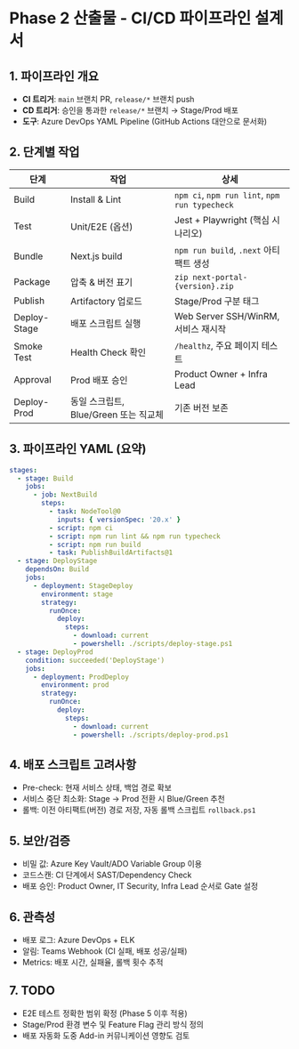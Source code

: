 # Phase 2 산출물 - CI/CD 파이프라인 설계서

## 1. 파이프라인 개요
- **CI 트리거**: `main` 브랜치 PR, `release/*` 브랜치 push
- **CD 트리거**: 승인을 통과한 `release/*` 브랜치 → Stage/Prod 배포
- **도구**: Azure DevOps YAML Pipeline (GitHub Actions 대안으로 문서화)

## 2. 단계별 작업
| 단계 | 작업 | 상세 |
|---|---|---|
| Build | Install & Lint | `npm ci`, `npm run lint`, `npm run typecheck` |
| Test | Unit/E2E (옵션) | Jest + Playwright (핵심 시나리오) |
| Bundle | Next.js build | `npm run build`, `.next` 아티팩트 생성 |
| Package | 압축 & 버전 표기 | `zip next-portal-{version}.zip` |
| Publish | Artifactory 업로드 | Stage/Prod 구분 태그 |
| Deploy-Stage | 배포 스크립트 실행 | Web Server SSH/WinRM, 서비스 재시작 |
| Smoke Test | Health Check 확인 | `/healthz`, 주요 페이지 테스트 |
| Approval | Prod 배포 승인 | Product Owner + Infra Lead |
| Deploy-Prod | 동일 스크립트, Blue/Green 또는 직교체 | 기존 버전 보존 |

## 3. 파이프라인 YAML (요약)
```yaml
stages:
  - stage: Build
    jobs:
      - job: NextBuild
        steps:
          - task: NodeTool@0
            inputs: { versionSpec: '20.x' }
          - script: npm ci
          - script: npm run lint && npm run typecheck
          - script: npm run build
          - task: PublishBuildArtifacts@1
  - stage: DeployStage
    dependsOn: Build
    jobs:
      - deployment: StageDeploy
        environment: stage
        strategy:
          runOnce:
            deploy:
              steps:
                - download: current
                - powershell: ./scripts/deploy-stage.ps1
  - stage: DeployProd
    condition: succeeded('DeployStage')
    jobs:
      - deployment: ProdDeploy
        environment: prod
        strategy:
          runOnce:
            deploy:
              steps:
                - download: current
                - powershell: ./scripts/deploy-prod.ps1
```

## 4. 배포 스크립트 고려사항
- Pre-check: 현재 서비스 상태, 백업 경로 확보
- 서비스 중단 최소화: Stage → Prod 전환 시 Blue/Green 추천
- 롤백: 이전 아티팩트(버전) 경로 저장, 자동 롤백 스크립트 `rollback.ps1`

## 5. 보안/검증
- 비밀 값: Azure Key Vault/ADO Variable Group 이용
- 코드스캔: CI 단계에서 SAST/Dependency Check
- 배포 승인: Product Owner, IT Security, Infra Lead 순서로 Gate 설정

## 6. 관측성
- 배포 로그: Azure DevOps + ELK
- 알림: Teams Webhook (CI 실패, 배포 성공/실패)
- Metrics: 배포 시간, 실패율, 롤백 횟수 추적

## 7. TODO
- E2E 테스트 정확한 범위 확정 (Phase 5 이후 적용)
- Stage/Prod 환경 변수 및 Feature Flag 관리 방식 정의
- 배포 자동화 도중 Add-in 커뮤니케이션 영향도 검토
